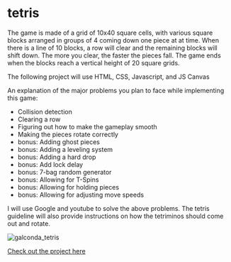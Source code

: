 # tetris

The game is made of a grid of 10x40 square cells, with various square blocks arranged in groups of 4 coming down one piece at at time. When there is a line of 10 blocks, a row will clear and the remaining blocks will shift down. The more you clear, the faster the pieces fall. The game ends when the blocks reach a vertical height of 20 square grids.

The following project will use HTML, CSS, Javascript, and JS Canvas

An explanation of the major problems you plan to face while implementing this game:
* Collision detection
* Clearing a row
* Figuring out how to make the gameplay smooth
* Making the pieces rotate correctly
* bonus: Adding ghost pieces
* bonus: Adding a leveling system
* bonus: Adding a hard drop
* bonus: Add lock delay
* bonus: 7-bag random generator
* bonus: Allowing for T-Spins
* bonus: Allowing for holding pieces
* bonus: Allowing for adjusting move speeds

I will use Google and youtube to solve the above problems. The tetris guideline will also provide instructions on how the tetriminos should come out and rotate.

![galconda_tetris](https://github.com/KeigoAlexTanaka/tetris/blob/master/images/tumblr_om2ypwTc5y1uluhv2o1_500.gif?raw=true)

[Check out the project here](http://golconda-tetris.surge.sh/ "Golconda Tetris")
